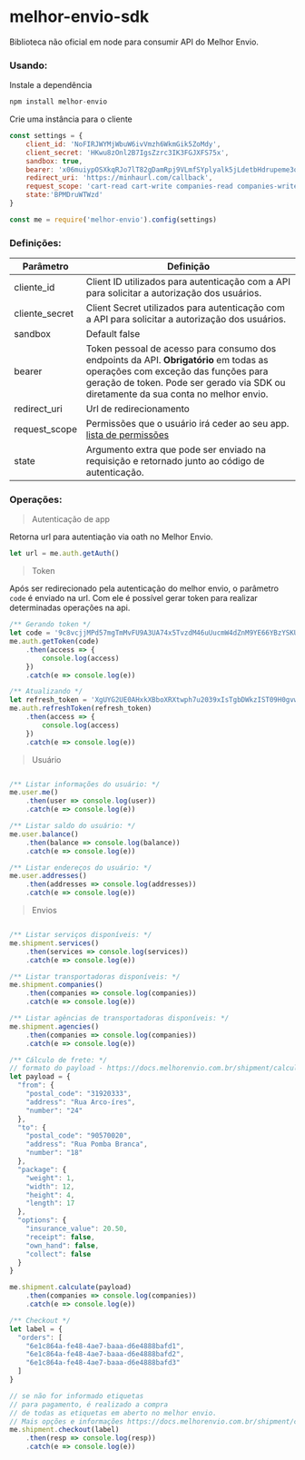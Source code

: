 # melhor-envio-sdk

Biblioteca não oficial em node para consumir API do Melhor Envio.

### Usando:
Instale a dependência
```javascript
npm install melhor-envio
```
Crie uma instância para o cliente
```javascript
const settings = { 
    client_id: 'NoFIRJWYMjWbuW6ivVmzh6WkmGik5ZoMdy', 
    client_secret: 'HKwu8zOnl2B7IgsZzrc3IK3FGJXFS75x', 
    sandbox: true,
    bearer: 'x06muiypOSXkqRJo7lT82gDamRpj9VLmfSYplyalk5jLdetbHdrupeme3qjnc17I8AH2bXFp1Isapykr8pmHT6zkmOqA1lO3484V19PewdfT5dfw',
    redirect_uri: 'https://minhaurl.com/callback',
    request_scope: 'cart-read cart-write companies-read companies-write coupons-read coupons-write notifications-read orders-read products-read products-write purchases-read shipping-calculate shipping-cancel shipping-checkout shipping-companies shipping-generate shipping-preview shipping-print shipping-share shipping-tracking ecommerce-shipping transactions-read users-read users-write webhooks-read webhooks-write',
    state:'BPMDruWTWzd'
}

const me = require('melhor-envio').config(settings)

```
### Definições:
Parâmetro | Definição 
----------|---------- 
cliente_id| Client ID utilizados para autenticação com a API para solicitar a autorização dos usuários.
cliente_secret| Client Secret utilizados para autenticação com a API para solicitar a autorização dos usuários.
sandbox| Default false 
bearer| Token pessoal de acesso para consumo dos endpoints da API. **Obrigatório** em todas as operações com exceção das funções para geração de token. Pode ser gerado via SDK ou diretamente da sua conta no melhor envio.
redirect_uri| Url de redirecionamento 
request_scope| Permissões que o usuário irá ceder ao seu app. [lista de permissões](https://docs.melhorenvio.com.br/authentication.html) 
state| Argumento extra que pode ser enviado na requisição e retornado junto ao código de autenticação.

### Operações:

> Autenticação de app

Retorna url para autentiação via oath no Melhor Envio.

```javascript 
let url = me.auth.getAuth()
```

> Token

Após ser redirecionado pela autenticação do melhor envio, o parâmetro `code` é enviado na url. Com ele é possível gerar token para realizar determinadas operações na api.

```javascript
/** Gerando token */
let code = '9c8vcjjMPd57mgTmMvFU9A3UA74x5TvzdM46uUucmW4dZnM9YE66YBzYSKUT7mJv4nWL6eS2i2JczwccR4tfnKlWuGZyjVWMsKouvN5XZ9KH' // parâmetro code enviado na url de redirecionamento informada
me.auth.getToken(code)
    .then(access => {
        console.log(access)
    })
    .catch(e => console.log(e))

/** Atualizando */
let refresh_token = 'XgUYG2UE0AHxkXBboXRXtwph7u2039xIsTgbDWkzIST09H0gvwRFBu3O4rT2I0xdHvw7fF5HWNgTZ14YdqJ6o9vEyFGRBGlVtIWj' 
me.auth.refreshToken(refresh_token)
    .then(access => {
        console.log(access)
    })
    .catch(e => console.log(e))
```
> Usuário
```javascript

/** Listar informações do usuário: */
me.user.me()
    .then(user => console.log(user))
    .catch(e => console.log(e))

/** Listar saldo do usuário: */
me.user.balance()
    .then(balance => console.log(balance))
    .catch(e => console.log(e))

/** Listar endereços do usuário: */
me.user.addresses()
    .then(addresses => console.log(addresses))
    .catch(e => console.log(e))
```
> Envios
```javascript

/** Listar serviços disponíveis: */
me.shipment.services()
    .then(services => console.log(services))
    .catch(e => console.log(e))

/** Listar transportadoras disponíveis: */
me.shipment.companies()
    .then(companies => console.log(companies))
    .catch(e => console.log(e))

/** Listar agências de transportadoras disponíveis: */
me.shipment.agencies()
    .then(companies => console.log(companies))
    .catch(e => console.log(e))

/** Cálculo de frete: */
// formato do payload - https://docs.melhorenvio.com.br/shipment/calculate.html
let payload = {
  "from": {
    "postal_code": "31920333",  
    "address": "Rua Arco-íres",
    "number": "24"
  },
  "to": {
    "postal_code": "90570020",  
    "address": "Rua Pomba Branca",
    "number": "18"
  },
  "package": {
    "weight": 1,
    "width": 12,
    "height": 4,
    "length": 17
  },
  "options": {
    "insurance_value": 20.50,
    "receipt": false,
    "own_hand": false,
    "collect": false
  }
}

me.shipment.calculate(payload)
    .then(companies => console.log(companies))
    .catch(e => console.log(e))

/** Checkout */
let label = {
  "orders": [
    "6e1c864a-fe48-4ae7-baaa-d6e4888bafd1",
    "6e1c864a-fe48-4ae7-baaa-d6e4888bafd2",
    "6e1c864a-fe48-4ae7-baaa-d6e4888bafd3"
  ]
}

// se não for informado etiquetas
// para pagamento, é realizado a compra
// de todas as etiquetas em aberto no melhor envio.
// Mais opções e informações https://docs.melhorenvio.com.br/shipment/checkout.html
me.shipment.checkout(label)
    .then(resp => console.log(resp))
    .catch(e => console.log(e))
```